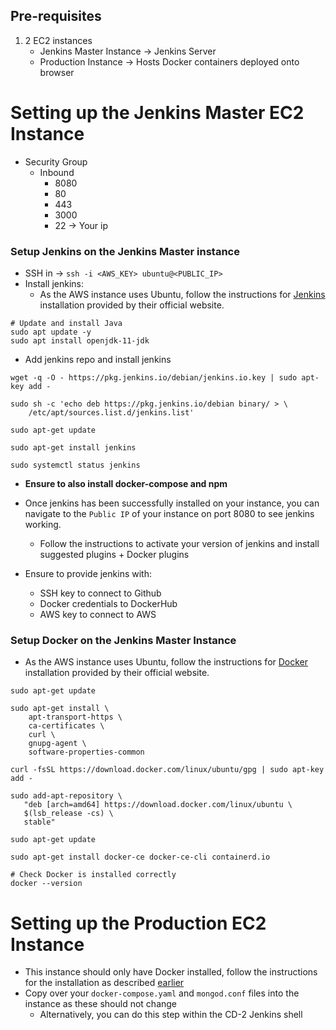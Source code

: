 ## Pre-requisites
1. 2 EC2 instances
   - Jenkins Master Instance -> Jenkins Server
   - Production Instance -> Hosts Docker containers deployed onto browser

# Setting up the Jenkins Master EC2 Instance
- Security Group
  - Inbound
    - 8080
    - 80
    - 443
    - 3000
    - 22 -> Your ip

### Setup Jenkins on the Jenkins Master instance 
  - SSH in -> `ssh -i <AWS_KEY> ubuntu@<PUBLIC_IP>`
  - Install jenkins:
    - As the AWS instance uses Ubuntu, follow the instructions for [Jenkins](https://www.jenkins.io/doc/book/installing/linux/) installation provided by their official website.
```shell
# Update and install Java
sudo apt update -y
sudo apt install openjdk-11-jdk
```
  - Add jenkins repo and install jenkins
```shell
wget -q -O - https://pkg.jenkins.io/debian/jenkins.io.key | sudo apt-key add -

sudo sh -c 'echo deb https://pkg.jenkins.io/debian binary/ > \
    /etc/apt/sources.list.d/jenkins.list'

sudo apt-get update

sudo apt-get install jenkins

sudo systemctl status jenkins
```
- **Ensure to also install docker-compose and npm**

- Once jenkins has been successfully installed on your instance, you can navigate to the `Public IP` of your instance on port 8080 to see jenkins working. 
  - Follow the instructions to activate your version of jenkins and install suggested plugins + Docker plugins

- Ensure to provide jenkins with:
  - SSH key to connect to Github
  - Docker credentials to DockerHub
  - AWS key to connect to AWS

### Setup Docker on the Jenkins Master Instance
- As the AWS instance uses Ubuntu, follow the instructions for [Docker](https://docs.docker.com/engine/install/ubuntu/) installation provided by their official website.
```shell 
sudo apt-get update

sudo apt-get install \
    apt-transport-https \
    ca-certificates \
    curl \
    gnupg-agent \
    software-properties-common

curl -fsSL https://download.docker.com/linux/ubuntu/gpg | sudo apt-key add -

sudo add-apt-repository \
   "deb [arch=amd64] https://download.docker.com/linux/ubuntu \
   $(lsb_release -cs) \
   stable"

sudo apt-get update

sudo apt-get install docker-ce docker-ce-cli containerd.io

# Check Docker is installed correctly
docker --version
```

# Setting up the Production EC2 Instance
- This instance should only have Docker installed, follow the instructions for the installation as described [earlier](#setup-docker-on-the-jenkins-master-instance)
- Copy over your `docker-compose.yaml` and `mongod.conf` files into the instance as these should not change
  - Alternatively, you can do this step within the CD-2 Jenkins shell